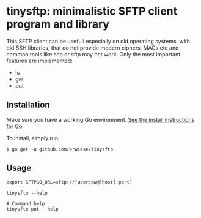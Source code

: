 # tinysftp: minimalistic SFTP client program and library

This SFTP client can be usefull especially on old operating systems, with old SSH libraries, that do not provide modern ciphers, MACs etc and common tools like scp or sftp may not work.
Only the most important features are implemented:
* ls 
* get
* put

## Installation

Make sure you have a working Go environment. [See
the install instructions for Go](http://golang.org/doc/install.html).

To install, simply run:
```
$ go get -u github.com/erwiese/tinysftp
```

## Usage
```
export SFTPGO_URL=sftp://[user:pw@]host[:port]

tinysftp --help

# Command help
tinysftp put --help
```